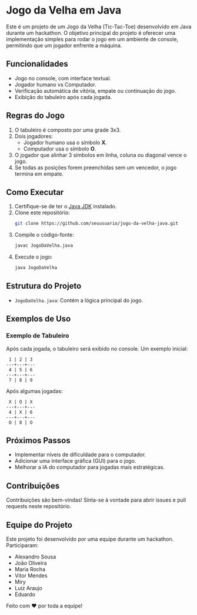 # Jogo da Velha em Java

Este é um projeto de um Jogo da Velha (Tic-Tac-Toe) desenvolvido em Java durante um hackathon. O objetivo principal do projeto é oferecer uma implementação simples para rodar o jogo em um ambiente de console, permitindo que um jogador enfrente a máquina.

## Funcionalidades

- Jogo no console, com interface textual.
- Jogador humano vs Computador.
- Verificação automática de vitória, empate ou continuação do jogo.
- Exibição do tabuleiro após cada jogada.

## Regras do Jogo

1. O tabuleiro é composto por uma grade 3x3.
2. Dois jogadores: 
   - Jogador humano usa o símbolo **X**.
   - Computador usa o símbolo **O**.
3. O jogador que alinhar 3 símbolos em linha, coluna ou diagonal vence o jogo.
4. Se todas as posições forem preenchidas sem um vencedor, o jogo termina em empate.

## Como Executar

1. Certifique-se de ter o [Java JDK](https://www.oracle.com/java/technologies/javase-downloads.html) instalado.
2. Clone este repositório:
   ```bash
   git clone https://github.com/seuusuario/jogo-da-velha-java.git
   ```
3. Compile o código-fonte:
   ```bash
   javac JogoDaVelha.java
   ```
4. Execute o jogo:
   ```bash
   java JogoDaVelha
   ```

## Estrutura do Projeto

- `JogoDaVelha.java`: Contém a lógica principal do jogo.

## Exemplos de Uso

### Exemplo de Tabuleiro

Após cada jogada, o tabuleiro será exibido no console. Um exemplo inicial:

```
 1 | 2 | 3 
---+---+---
 4 | 5 | 6 
---+---+---
 7 | 8 | 9 
```

Após algumas jogadas:

```
 X | O | X 
---+---+---
 4 | X | 6 
---+---+---
 O | 8 | O 
```

## Próximos Passos

- Implementar níveis de dificuldade para o computador.
- Adicionar uma interface gráfica (GUI) para o jogo.
- Melhorar a IA do computador para jogadas mais estratégicas.

## Contribuições

Contribuições são bem-vindas! Sinta-se à vontade para abrir issues e pull requests neste repositório.

## Equipe do Projeto

Este projeto foi desenvolvido por uma equipe durante um hackathon. Participaram:
- Alexandro Sousa
- João Oliveira
- Maria Rocha
- Vitor Mendes
- Miry
- Luiz Araujo
- Eduardo


Feito com ❤️ por toda a equipe!

